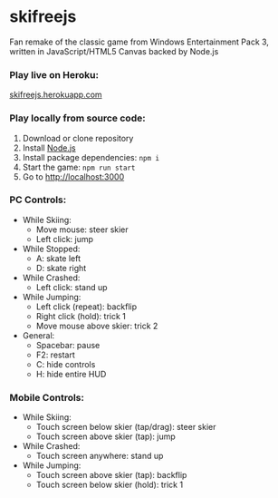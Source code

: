 # skifreejs
Fan remake of the classic game from Windows Entertainment Pack 3, written in JavaScript/HTML5 Canvas backed by Node.js

### Play live on Heroku:

[skifreejs.herokuapp.com](https://skifreejs.herokuapp.com/)

### Play locally from source code:
1. Download or clone repository
2. Install [Node.js](https://nodejs.org/en/)
3. Install package dependencies: ```npm i```
4. Start the game: ```npm run start```
5. Go to [http://localhost:3000](http://localhost:3000/)

### PC Controls:
- While Skiing:
    - Move mouse: steer skier
    - Left click: jump
- While Stopped:
    - A: skate left
    - D: skate right
- While Crashed:
    - Left click: stand up
- While Jumping:
    - Left click (repeat): backflip
    - Right click (hold): trick 1
    - Move mouse above skier: trick 2
- General:
    - Spacebar: pause
    - F2: restart
    - C: hide controls
    - H: hide entire HUD

### Mobile Controls:
- While Skiing:
    - Touch screen below skier (tap/drag): steer skier
    - Touch screen above skier (tap): jump
- While Crashed:
    - Touch screen anywhere: stand up
- While Jumping:
    - Touch screen above skier (tap): backflip
    - Touch screen below skier (hold): trick 1
